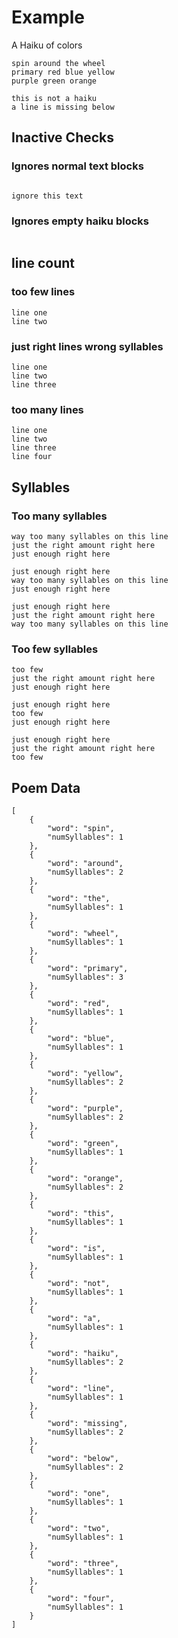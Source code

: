 # Example

A Haiku of colors

```poems-haiku
spin around the wheel
primary red blue yellow
purple green orange
```

```poems-haiku
this is not a haiku
a line is missing below
```

## Inactive Checks

### Ignores normal text blocks

```text

ignore this text

```

### Ignores empty haiku blocks

```poems-haiku
```

## line count

### too few lines

```poems-haiku
line one
line two
```

### just right lines wrong syllables

```poems-haiku
line one
line two
line three
```

### too many lines

```poems-haiku
line one
line two
line three
line four
```

## Syllables

### Too many syllables

```poems-haiku
way too many syllables on this line
just the right amount right here
just enough right here
```

```poems-haiku
just enough right here
way too many syllables on this line
just enough right here
```

```poems-haiku
just enough right here
just the right amount right here
way too many syllables on this line
```

### Too few syllables

```poems-haiku
too few
just the right amount right here
just enough right here
```

```poems-haiku
just enough right here
too few
just enough right here
```

```poems-haiku
just enough right here
just the right amount right here
too few
```

## Poem Data

```poems-data
[
    {
        "word": "spin",
        "numSyllables": 1
    },
    {
        "word": "around",
        "numSyllables": 2
    },
    {
        "word": "the",
        "numSyllables": 1
    },
    {
        "word": "wheel",
        "numSyllables": 1
    },
    {
        "word": "primary",
        "numSyllables": 3
    },
    {
        "word": "red",
        "numSyllables": 1
    },
    {
        "word": "blue",
        "numSyllables": 1
    },
    {
        "word": "yellow",
        "numSyllables": 2
    },
    {
        "word": "purple",
        "numSyllables": 2
    },
    {
        "word": "green",
        "numSyllables": 1
    },
    {
        "word": "orange",
        "numSyllables": 2
    },
    {
        "word": "this",
        "numSyllables": 1
    },
    {
        "word": "is",
        "numSyllables": 1
    },
    {
        "word": "not",
        "numSyllables": 1
    },
    {
        "word": "a",
        "numSyllables": 1
    },
    {
        "word": "haiku",
        "numSyllables": 2
    },
    {
        "word": "line",
        "numSyllables": 1
    },
    {
        "word": "missing",
        "numSyllables": 2
    },
    {
        "word": "below",
        "numSyllables": 2
    },
    {
        "word": "one",
        "numSyllables": 1
    },
    {
        "word": "two",
        "numSyllables": 1
    },
    {
        "word": "three",
        "numSyllables": 1
    },
    {
        "word": "four",
        "numSyllables": 1
    }
]
```

